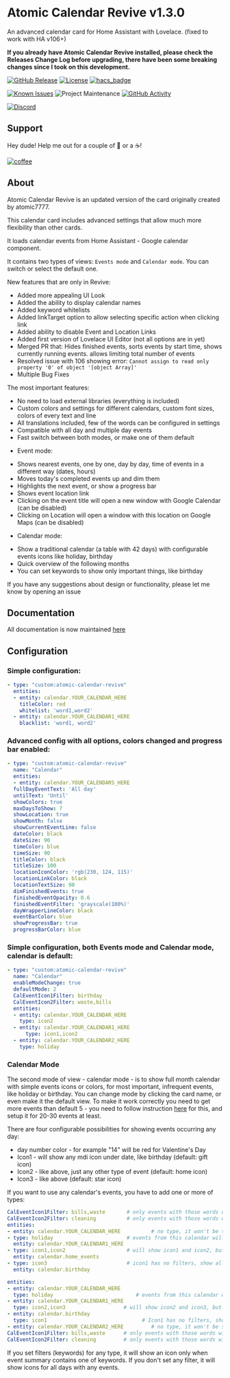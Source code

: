 # Atomic Calendar Revive v1.3.0
An advanced calendar card for Home Assistant with Lovelace. (fixed to work with HA v106+)

**If you already have Atomic Calendar Revive installed, please check the Releases Change Log before upgrading, there have been some breaking changes since I took on this development.**


[![GitHub Release][releases-shield]][releases]
[![License][license-shield]](LICENSE.md)
[![hacs_badge](https://img.shields.io/badge/HACS-Custom-orange.svg?style=for-the-badge)](https://github.com/custom-components/hacs)

[![Known Issues][issues-shield]][issues]
![Project Maintenance][maintenance-shield]
[![GitHub Activity][commits-shield]][commits]

[![Discord][discord-shield]][discord]

## Support

Hey dude! Help me out for a couple of :beers: or a :coffee:!

[![coffee](https://www.buymeacoffee.com/assets/img/custom_images/black_img.png)](https://www.buymeacoffee.com/marksie1988)


## About

Atomic Calendar Revive is an updated version of the card originally created by atomic7777.

This calendar card includes advanced settings that allow much more flexibility than other cards.

It loads calendar events from Home Assistant - Google calendar component.

It contains two types of views: `Events mode` and `Calendar mode`. You can switch or select the default one.

New features that are only in Revive:
- Added more appealing UI Look
- Added the ability to display calendar names
- Added keyword whitelists
- Added linkTarget option to allow selecting specific action when clicking link
- Added ability to disable Event and Location Links
- Added first version of Lovelace UI Editor (not all options are in yet)
- Merged PR that: Hides finished events, sorts events by start time, shows currently running events. allows limiting total number of events
- Resolved issue with 106 showing error: `Cannot assign to read only property '0' of object '[object Array]'`
- Multiple Bug Fixes

The most important features:
- No need to load external libraries (everything is included)
- Custom colors and settings for different calendars, custom font sizes, colors of every text and line
- All translations included, few of the words can be configured in settings
- Compatible with all day and multiple day events
- Fast switch between both modes, or make one of them default

* Event mode:
- Shows nearest events, one by one, day by day, time of events in a different way (dates, hours)
- Moves today's completed events up and dim them
- Highlights the next event, or show a progress bar
- Shows event location link
- Clicking on the event title will open a new window with Google Calendar (can be disabled)
- Clicking on Location will open a window with this location on Google Maps  (can be disabled)

* Calendar mode:
- Show a traditional calendar (a table with 42 days) with configurable events icons like holiday, birthday
- Quick overview of the following months
- You can set keywords to show only important things, like birthday

If you have any suggestions about design or functionality, please let me know by opening an issue

## Documentation

All documentation is now maintained [here](https://marksie1988.github.io/atomic-calendar-revive)

## Configuration

### Simple configuration:
```yaml
- type: "custom:atomic-calendar-revive"
  entities:
  - entity: calendar.YOUR_CALENDAR_HERE
    titleColor: red
    whitelist: 'word1,word2'
  - entity: calendar.YOUR_CALENDAR1_HERE
    blacklist: 'word1, word2'
```

### Advanced config with all options, colors changed and progress bar enabled:
```yaml
- type: "custom:atomic-calendar-revive"
  name: "Calendar"
  entities:
  - entity: calendar.YOUR_CALENDARS_HERE
  fullDayEventText: 'All day'
  untilText: 'Until'
  showColors: true
  maxDaysToShow: 7
  showLocation: true
  showMonth: false
  showCurrentEventLine: false
  dateColor: black
  dateSize: 90
  timeColor: blue
  timeSize: 90
  titleColor: black
  titleSize: 100
  locationIconColor: 'rgb(230, 124, 115)'
  locationLinkColor: black
  locationTextSize: 90
  dimFinishedEvents: true
  finishedEventOpacity: 0.6
  finishedEventFilter: 'grayscale(100%)'
  dayWrapperLineColor: black
  eventBarColor: blue
  showProgressBar: true
  progressBarColor: blue
```

### Simple configuration, both Events mode and Calendar mode, calendar is default:
```yaml
- type: "custom:atomic-calendar-revive"
  name: "Calendar"
  enableModeChange: true
  defaultMode: 2
  CalEventIcon1Filter: birthday
  CalEventIcon2Filter: waste,bills
  entities:
  - entity: calendar.YOUR_CALENDAR_HERE
    type: icon2
  - entity: calendar.YOUR_CALENDAR1_HERE
	  type: icon1,icon2
  - entity: calendar.YOUR_CALENDAR2_HERE
    type: holiday

```

### Calendar Mode
The second mode of view - calendar mode - is to show full month calendar with simple events icons or colors, for most important, infrequent events, like holiday or birthday.
You can change mode by clicking the card name, or even make it the default view.
To make it work correctly you need to get more events than default 5 - you need to follow instruction [here](#more-than-5) for this, and setup it for 20-30 events at least.

There are four configurable possibilities for showing events occurring any day:
- day number color - for example "14" will be red for Valentine's Day
- Icon1 - will show any mdi icon under date, like birthday (default: gift icon)
- Icon2 - like above, just any other type of event (default: home icon)
- Icon3 - like above (default: star icon)

If you want to use any calendar's events, you have to add one or more of types:

```yaml
CalEventIcon1Filter: bills,waste       # only events with those words will be shown
CalEventIcon2Filter: cleaning          # only events with those words will be shown
entities:
- entity: calendar.YOUR_CALENDAR_HERE          # no type, it won't be shown in calendar mode
- type: holiday                        # events from this calendar will be red
  entity: calendar.YOUR_CALENDAR1_HERE
- type: icon1,icon2                    # will show icon1 and icon2, but with filters configured above
  entity: calendar.home_events
- type: icon3                          # icon1 has no filters, show all events from this calendar
  entity: calendar.birthday
```
```yaml
entities:
- entity: calendar.YOUR_CALENDAR_HERE
  type: holiday			                  # events from this calendar will be red
- entity: calendar.YOUR_CALENDAR1_HERE
  type: icon2,icon3                   # will show icon2 and icon3, but with filters configured below
- entity: calendar.birthday
  type: icon1		 	                    # Icon1 has no filters, show all events from this calendar
- entity: calendar.YOUR_CALENDAR2_HERE         # no type, it won't be shown in calendar mode
CalEventIcon1Filter: bills,waste      # only events with those words will be shown
CalEventIcon2Filter: cleaning         # only events with those words will be shown
```

If you set filters (keywords) for any type, it will show an icon only when event summary contains one of keywords. If you don't set any filter, it will show icons for all days with any events.


[commits-shield]: https://img.shields.io/github/commit-activity/y/marksie1988/atomic-calendar-revive?color=32cd32&style=for-the-badge
[commits]: https://github.com/marksie1988/atomic-calendar-revive/commits/master
[discord]: https://discord.gg/8JYbyCQ
[discord-shield]: https://img.shields.io/discord/250606775361994754?color=32cd32&style=for-the-badge
[license-shield]: https://img.shields.io/github/license/marksie1988/atomic-calendar-revive?color=32cd32&style=for-the-badge
[maintenance-shield]: https://img.shields.io/maintenance/yes/2020?color=32cd32&style=for-the-badge
[releases-shield]: https://img.shields.io/github/v/release/marksie1988/atomic-calendar-revive?color=32cd32&style=for-the-badge
[releases]: https://github.com/marksie1988/atomic-calendar-revive/releases
[issues-shield]: https://img.shields.io/github/issues/marksie1988/atomic-calendar-revive?color=32cd32&style=for-the-badge
[issues]: https://github.com/marksie1988/atomic-calendar-revive/issues
